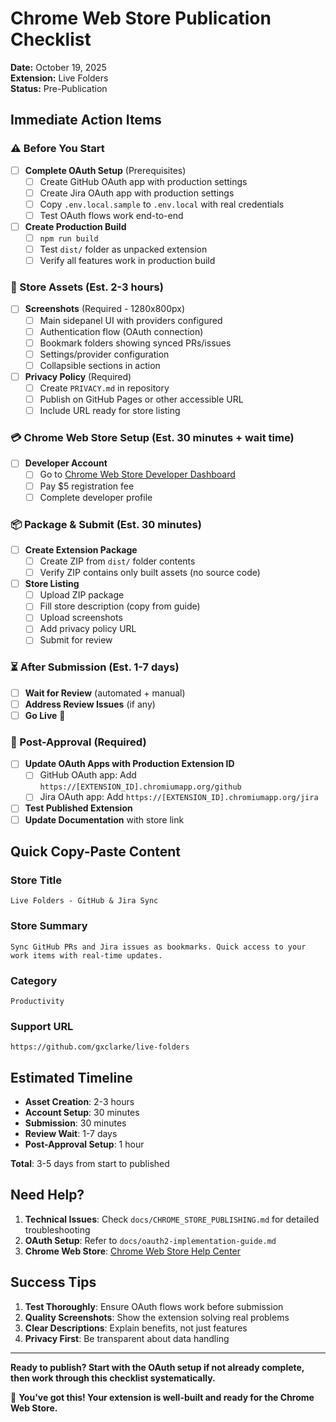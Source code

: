 # Chrome Web Store Publication Checklist

**Date:** October 19, 2025  
**Extension:** Live Folders  
**Status:** Pre-Publication

## Immediate Action Items

### ⚠️ Before You Start

- [ ] **Complete OAuth Setup** (Prerequisites)
  - [ ] Create GitHub OAuth app with production settings
  - [ ] Create Jira OAuth app with production settings
  - [ ] Copy `.env.local.sample` to `.env.local` with real credentials
  - [ ] Test OAuth flows work end-to-end

- [ ] **Create Production Build**
  - [ ] `npm run build`
  - [ ] Test `dist/` folder as unpacked extension
  - [ ] Verify all features work in production build

### 📸 Store Assets (Est. 2-3 hours)

- [ ] **Screenshots** (Required - 1280x800px)
  - [ ] Main sidepanel UI with providers configured
  - [ ] Authentication flow (OAuth connection)
  - [ ] Bookmark folders showing synced PRs/issues
  - [ ] Settings/provider configuration
  - [ ] Collapsible sections in action

- [ ] **Privacy Policy** (Required)
  - [ ] Create `PRIVACY.md` in repository
  - [ ] Publish on GitHub Pages or other accessible URL
  - [ ] Include URL ready for store listing

### 💳 Chrome Web Store Setup (Est. 30 minutes + wait time)

- [ ] **Developer Account**
  - [ ] Go to [Chrome Web Store Developer Dashboard](https://chrome.google.com/webstore/devconsole/)
  - [ ] Pay $5 registration fee
  - [ ] Complete developer profile

### 📦 Package & Submit (Est. 30 minutes)

- [ ] **Create Extension Package**
  - [ ] Create ZIP from `dist/` folder contents
  - [ ] Verify ZIP contains only built assets (no source code)

- [ ] **Store Listing**
  - [ ] Upload ZIP package
  - [ ] Fill store description (copy from guide)
  - [ ] Upload screenshots
  - [ ] Add privacy policy URL
  - [ ] Submit for review

### ⏳ After Submission (Est. 1-7 days)

- [ ] **Wait for Review** (automated + manual)
- [ ] **Address Review Issues** (if any)
- [ ] **Go Live** 🎉

### 🔧 Post-Approval (Required)

- [ ] **Update OAuth Apps with Production Extension ID**
  - [ ] GitHub OAuth app: Add `https://[EXTENSION_ID].chromiumapp.org/github`
  - [ ] Jira OAuth app: Add `https://[EXTENSION_ID].chromiumapp.org/jira`
- [ ] **Test Published Extension**
- [ ] **Update Documentation** with store link

## Quick Copy-Paste Content

### Store Title

```text
Live Folders - GitHub & Jira Sync
```

### Store Summary

```text
Sync GitHub PRs and Jira issues as bookmarks. Quick access to your work items with real-time updates.
```

### Category

```text
Productivity
```

### Support URL

```text
https://github.com/gxclarke/live-folders
```

## Estimated Timeline

- **Asset Creation**: 2-3 hours
- **Account Setup**: 30 minutes
- **Submission**: 30 minutes
- **Review Wait**: 1-7 days
- **Post-Approval Setup**: 1 hour

**Total**: 3-5 days from start to published

## Need Help?

1. **Technical Issues**: Check `docs/CHROME_STORE_PUBLISHING.md` for detailed troubleshooting
2. **OAuth Setup**: Refer to `docs/oauth2-implementation-guide.md`
3. **Chrome Web Store**: [Chrome Web Store Help Center](https://support.google.com/chrome_webstore/)

## Success Tips

1. **Test Thoroughly**: Ensure OAuth flows work before submission
2. **Quality Screenshots**: Show the extension solving real problems
3. **Clear Descriptions**: Explain benefits, not just features
4. **Privacy First**: Be transparent about data handling

---

**Ready to publish? Start with the OAuth setup if not already complete, then work through this checklist systematically.**

🚀 **You've got this! Your extension is well-built and ready for the Chrome Web Store.**
